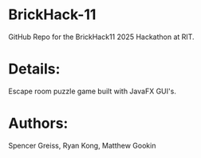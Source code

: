 # BrickHack-11
GitHub Repo for the BrickHack11 2025 Hackathon at RIT.

# Details: 
Escape room puzzle game built with JavaFX GUI's.

# Authors:
Spencer Greiss, Ryan Kong, Matthew Gookin